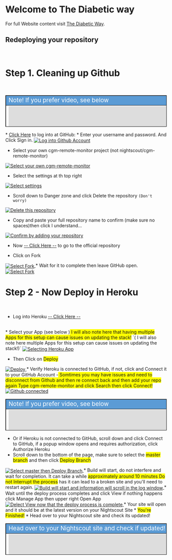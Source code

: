 # Welcome to The Diabetic way

For full Website content visit [The Diabetic Way](https://www.thediabeticway.co.uk/index.php/en/).

## Redeploying your repository
<br>


# Step 1. Cleaning up Github
<br>

<table width="1166" border="1" style="border-color: #000000; background-color: #ffffff;" cellpadding="1" cellspacing="1" height="98">
<tbody>
<tr style="height: 16px;">
<td style="width: 1158px; border-color: #000000; background-color: #5B9BD5;" fff=""><span style="font-size: 14pt;"><span style="color: #ffffff;">Note!  If you prefer video, see below</span></span></td>
</tr>
<tr style="height: 56.4063px;">
<td style="width: 1158px; border-color: #000000;"><span style="font-family: tahoma, arial, helvetica, sans-serif; font-size: 14pt;">
<iframe width="850" height="415" src="https://www.youtube.com/embed/mk2dyzz4r28" title="YouTube video player" frameborder="0" allow="accelerometer; autoplay; clipboard-write; encrypted-media; gyroscope; picture-in-picture" allowfullscreen></iframe>  </span></td>
</tr>
</tbody>
</table>
*  <a href=" https://github.com/login" target="_blank" title="Github Log into Account">Click Here</a> to log into at GitHub: 
* 	Enter your username and password. And Click Sign in.

<a href="" target="_blank">
  <img width="auto" height="auto" border="0" align="center"  src="/img/Github/signintogithub.jpg" title="Log into Github Account"/>
</a>

* Select your own cgm-remote-monitor project (not nightscout/cgm-remote-monitor)

<a href="" target="_blank">
  <img width="auto" height="auto" border="0" align="center"  src="/img/Github/your-own-cgm-remote-monitor-project.jpg" title="Select your own cgm-remote-monitor"/>
</a>

* Select the settings at th top right

<a href="" target="_blank">
  <img width="auto" height="auto" border="0" align="center"  src="/img/Github/settings.jpg" title="Select settings"/>
</a>


* Scroll down to Danger zone and click Delete the repository `(Don't worry)`

<a href="" target="_blank">
  <img width="auto" height="auto" border="0" align="center"  src="/img/Github/deleterepository.jpg" title="Delete this repository
"/>
</a>

* Copy and paste your full repository name to confirm (make sure no spaces)then click I understand...
<a href="" target="_blank">
  <img width="auto" height="auto" border="0" align="center"  src="/img/Github/reenterrepository-name.jpg" title="Confirm by adding your repository"/>
</a>

* Now <a href=" https://github.com/nightscout/cgm-remote-monitor" target="_blank" title="Update Tool">-- Click Here  --</a> to go to the official repository <span style="background-color: #FFFF00"><br>

* Click on Fork

<a href="" target="_blank">
  <img width="auto" height="auto" border="0" align="center"  src="/img/Github/Fork.jpg" title="Select Fork"/>
</a>
*  Wait for it to complete then leave GitHub open.

<a href="" target="_blank">
  <img width="auto" height="auto" border="0" align="center"  src="/img/Github/forking nightscout.jpg" title="Select Fork"/>
</a>

# Step 2 - Now Deploy in Heroku
<br>

* Log into Heroku <a href=" https://id.heroku.com/login" target="_blank" title="logging into Heroku">-- Click Here  --</a> <br>
<br>
* Select your App (see below )<span style="background-color: #FFFF00"> I will also note here that having multiple Apps for this setup can cause issues on updating the stack!</span> `( I will also note here multiple Apps for this setup can cause issues on updating the stack!)`

<a href="" target="_blank">
  <img width="auto" height="auto" border="0" align="center"  src="/img/Heroku/SelectingApp.jpg" title="Selecting Heroku App"/>
</a>

* Then Click on <span style="background-color: #FFFF00"> Deploy</span> 
 <a href="" target="_blank">
  <img width="auto" height="auto" border="0" align="center"  src="/img/Heroku/clickondeploy.jpg" title="Deploy"/>
</a>
* Verify Heroku is connected to GitHub, if not, click and Connect it to your GitHub Account  -<span style="background-color: #FFFF00"> Somtimes you may have issues and need to disconnect from Github and then re connect back and then add your repo again Type cgm-remote-monitor and click Search then click Connect!</span>  
 <a href="" target="_blank">
  <img width="auto" height="auto" border="0" align="center"  src="/img/Heroku/github connected.jpg" title="Github connected"/>
  </a>
  
<table width="1166" border="1" style="border-color: #000000; background-color: #ffffff;" cellpadding="1" cellspacing="1" height="98">
<tbody>
<tr style="height: 16px;">
<td style="width: 1158px; border-color: #000000; background-color: #5B9BD5;" fff=""><span style="font-size: 14pt;"><span style="color: #ffffff;">Note!  If you prefer video, see below</span></span></td>
</tr>
<tr style="height: 56.4063px;">
<td style="width: 1158px; border-color: #000000;"><span style="font-family: tahoma, arial, helvetica, sans-serif; font-size: 14pt;">
<iframe width="850" height="415" src="https://www.youtube.com/embed/5S2lcc5XY_g" title="YouTube video player" frameborder="0" allow="accelerometer; autoplay; clipboard-write; encrypted-media; gyroscope; picture-in-picture" allowfullscreen></iframe>  </span></td>
</tr>
</tbody>
</table>
  
  * Or if Heroku is not connected to GitHub, scroll down and click Connect to GitHub, if a popup window opens and requires authorization, click Authorize Heroku
  * Scroll down to the bottom of the page, make sure to select the <span style="background-color: #FFFF00">master branch</span>  and then click <span style="background-color: #FFFF00"> Deploy Branch</span>
  <a href="" target="_blank">
  <img width="auto" height="auto" border="0" align="center"  src="/img/Heroku/masterthendeploy.jpg" title="Select master then Deploy Branch"/>
</a>
  * Build will start, do not interfere and wait for completion. It can take a while <span style="background-color: #FFFF00">approximately around 10 minutes Do not Interrupt the process</span>  has it can lead to a broken site and you'll need to restart again.
  <a href="" target="_blank">
  <img width="auto" height="auto" border="0" align="center"  src="/img/Heroku/Build-will-start.jpg" title="Build will start and information will scroll in the log window"/>
</a>
* Wait until the deploy process completes and click View if nothing happens click Manage App then upper right Open App
<a href="" target="_blank">
  <img width="auto" height="auto" border="0" align="center"  src="/img/Heroku/view-App.jpg" title="Delect View now that the deploy process is complete"/>
</a>
* Your site will open and  it should be at the latest version on your Nightscout Site
* <span style="background-color: #FFFF00">You're Finished!</span> 
* Head over to your Nightscout site and check its updated!


<table width="1166" border="1" style="border-color: #000000; background-color: #ffffff;" cellpadding="1" cellspacing="1" height="98">
<tbody>
<tr style="height: 16px;">
<td style="width: 1158px; border-color: #000000; background-color: #5B9BD5;" fff=""><span style="font-size: 14pt;"><span style="color: #ffffff;">Head over to your Nightscout site and check if updated!</span></span></td>
</tr>
<tr style="height: 56.4063px;">
<td style="width: 1158px; border-color: #000000;"><span style="font-family: tahoma, arial, helvetica, sans-serif; font-size: 14pt;">
<iframe width="850" height="415" src="https://www.youtube.com/embed/MFsbm45b6YY" title="YouTube video player" frameborder="0" allow="accelerometer; autoplay; clipboard-write; encrypted-media; gyroscope; picture-in-picture" allowfullscreen></iframe>  </span></td>
</tr>
</tbody>
</table>



 <!--

<table width="1166" border="1" style="border-color: #000000; background-color: #ffffff;" cellpadding="1" cellspacing="1" height="98">
<tbody>
<tr style="height: 16px;">
<td style="width: 1158px; border-color: #000000; background-color: #5B9BD5;" fff=""><span style="font-size: 14pt;"><span style="color: #ffffff;">Note!  If you prefer video, see below</span></span></td>
</tr>
<tr style="height: 56.4063px;">
<td style="width: 1158px; border-color: #000000;"><span style="font-family: tahoma, arial, helvetica, sans-serif; font-size: 14pt;">
<iframe width="850" height="415" src="https://www.youtube.com/embed/gUEqZAfPEZ4" title="YouTube video player" frameborder="0" allow="accelerometer; autoplay; clipboard-write; encrypted-media; gyroscope; picture-in-picture" allowfullscreen></iframe>  </span></td>
</tr>
</tbody>
</table>


-->


